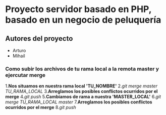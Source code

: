 # Proyecto servidor basado en PHP, basado en un negocio de peluquería

## Autores del proyecto
- Arturo
- Mihail

### Como subir los archivos de tu rama local a la remota master y ejercutar merge
1.**Nos situamos en nuestra rama local 'TU_NOMBRE'**
2.*git merge master TU_RAMA_LOCAL*
3.**Arreglamos los posibles conflictos ocurridos por el merge**
4.*git push*
5.**Cambiamos de rama a nuestra 'MASTER_LOCAL'**
6.*git merge TU_RAMA_LOCAL master*
7.**Arreglamos los posibles conflictos ocurridos por el merge**
8.*git push*